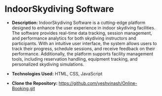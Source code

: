 # IndoorSkydiving Software
- **Description:**
IndoorSkydiving Software is a cutting-edge platform designed to enhance the user experience in indoor skydiving facilities. The software provides real-time data tracking, session management, and performance analytics for both skydiving instructors and participants. With an intuitive user interface, the system allows users to track their progress, schedule sessions, and receive feedback on their performance. Additionally, the platform supports facility management tools, including reservation handling, equipment tracking, and personalized skydiving simulations.

- **Technologies Used:**
  HTML, CSS, JavaScript

- **Clone the Repository:**
  https://github.com/yeshvinash/Online-Booking.git
